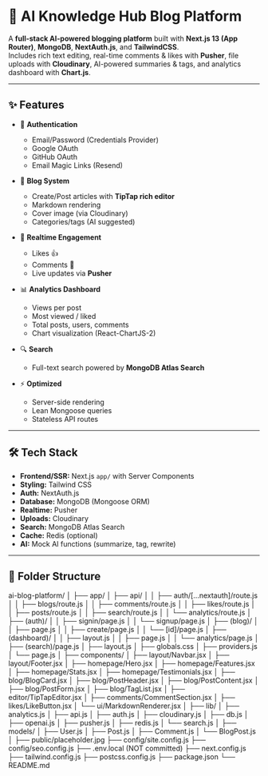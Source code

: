 # 🚀 AI Knowledge Hub Blog Platform

A **full-stack AI-powered blogging platform** built with **Next.js 13 (App Router)**, **MongoDB**, **NextAuth.js**, and **TailwindCSS**.  
Includes rich text editing, real-time comments & likes with **Pusher**, file uploads with **Cloudinary**, AI-powered summaries & tags, and analytics dashboard with **Chart.js**.

---

## ✨ Features

- 🔐 **Authentication**
  - Email/Password (Credentials Provider)
  - Google OAuth
  - GitHub OAuth
  - Email Magic Links (Resend)

- 📝 **Blog System**
  - Create/Post articles with **TipTap rich editor**
  - Markdown rendering
  - Cover image (via Cloudinary)
  - Categories/tags (AI suggested)

- 💬 **Realtime Engagement**
  - Likes 👍
  - Comments 💬
  - Live updates via **Pusher**

- 📊 **Analytics Dashboard**
  - Views per post
  - Most viewed / liked
  - Total posts, users, comments
  - Chart visualization (React-ChartJS-2)

- 🔍 **Search**
  - Full-text search powered by **MongoDB Atlas Search**

- ⚡ **Optimized**
  - Server-side rendering
  - Lean Mongoose queries
  - Stateless API routes

---

## 🛠️ Tech Stack

- **Frontend/SSR:** Next.js `app/` with Server Components
- **Styling:** Tailwind CSS
- **Auth:** NextAuth.js
- **Database:** MongoDB (Mongoose ORM)
- **Realtime:** Pusher
- **Uploads:** Cloudinary
- **Search:** MongoDB Atlas Search
- **Cache:** Redis (optional)
- **AI:** Mock AI functions (summarize, tag, rewrite)

---

## 📂 Folder Structure
ai-blog-platform/
│
├── app/
│   ├── api/
│   │   ├── auth/[...nextauth]/route.js
│   │   ├── blogs/route.js
│   │   ├── comments/route.js
│   │   ├── likes/route.js
│   │   ├── posts/route.js
│   │   ├── search/route.js
│   │   └── analytics/route.js
│   ├── (auth)/
│   │   ├── signin/page.js
│   │   └── signup/page.js
│   ├── (blog)/
│   │   ├── page.js
│   │   ├── create/page.js
│   │   └── [id]/page.js
│   ├── (dashboard)/
│   │   ├── layout.js
│   │   ├── page.js
│   │   └── analytics/page.js
│   ├── (search)/page.js
│   ├── layout.js
│   ├── globals.css
│   ├── providers.js
│   └── page.js
│
├── components/
│   ├── layout/Navbar.jsx
│   ├── layout/Footer.jsx
│   ├── homepage/Hero.jsx
│   ├── homepage/Features.jsx
│   ├── homepage/Stats.jsx
│   ├── homepage/Testimonials.jsx
│   ├── blog/BlogCard.jsx
│   ├── blog/PostHeader.jsx
│   ├── blog/PostContent.jsx
│   ├── blog/PostForm.jsx
│   ├── blog/TagList.jsx
│   ├── editor/TipTapEditor.jsx
│   ├── comments/CommentSection.jsx
│   ├── likes/LikeButton.jsx
│   └── ui/MarkdownRenderer.jsx
│
├── lib/
│   ├── analytics.js
│   ├── api.js
│   ├── auth.js
│   ├── cloudinary.js
│   ├── db.js
│   ├── openai.js
│   ├── pusher.js
│   ├── redis.js
│   └── search.js
│
├── models/
│   ├── User.js
│   ├── Post.js
│   ├── Comment.js
│   └── BlogPost.js
│
├── public/placeholder.jpg
├── config/site.config.js
├── config/seo.config.js
├── .env.local (NOT committed)
├── next.config.js
├── tailwind.config.js
├── postcss.config.js
├── package.json
└── README.md